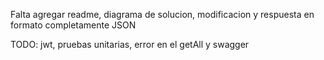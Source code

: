 Falta agregar readme, diagrama de solucion, modificacion y respuesta en formato completamente JSON


TODO: jwt, pruebas unitarias, error en el getAll y swagger
